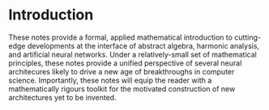 # Introduction

These notes provide a formal, applied mathematical introduction to cutting-edge developments at the interface of abstract algebra, harmonic analysis, and artificial neural networks. Under a relatively-small set of mathematical principles, these notes provide a unified perspective of several neural architecures likely to drive a new age of breakthroughs in computer science.  Importantly, these notes will equip the reader with a mathematically rigours toolkit for the motivated construction of new architectures yet to be invented.

```{tableofcontents}
```
